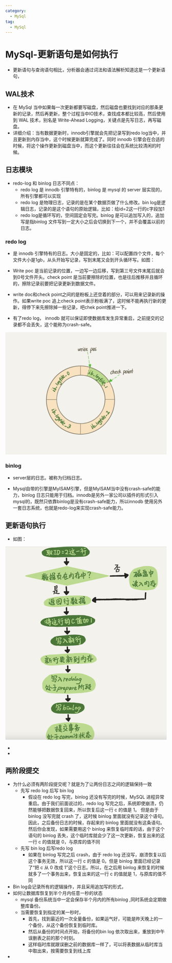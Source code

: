 ```yaml
---
category:
  - MySql
tag:
  - MySql
---
```

# MySql-更新语句是如何执行

- 更新语句与查询语句相比，分析器会通过词法和语法解析知道这是一个更新语句，

## WAL技术

- 在 MySql 当中如果每一次更新都要写磁盘，然后磁盘也要找到对应的那条更新的记录，然后再更新，整个过程当中IO技术，查找成本都比较高，然后使用到 WAL 技术，别名是 Write-Ahead Logging，关键点是先写日志，再写磁盘。
- 详细介绍：当有数据更新时，innodb引擎就会先把记录写到redo log当中，并且更新到内存当中，这个时候更新就算完成了。同时 innodb 引擎会在合适的时候，将这个操作更新到磁盘当中，而这个更新往往会在系统比较清闲的时候。

## 日志模块

- redo-log 和 binlog 日志不同点：
  - redo log 是 innodb 引擎特有的，binlog 是 mysql 的 server 层实现的，所有引擎都可以实现
  - redo log 是物理日志，记录的是在某个数据页做了什么修改。bin log是逻辑日志，记录的是这个语句的原始逻辑，比如：给id=2这一行的c字段加1
  - redo log是循环写的，空间固定会写完。binlog 是可以追加写入的，追加写是指binlog 文件写到一定大小之后会切换到下一个，并不会覆盖以前的日志。

### redo log

- 是 innodb 引擎特有的日志。大小是固定的，比如：可以配置四个文件，每个文件大小是1gb，从头开始写记录，写到末尾又会到开头循环写。如图：

- Write poc 是当前记录的位置，一边写一边后移，写到第三号文件末尾后就会到0号文件开头。check point 是当前要擦除的位置，也是往后推移并且循环的，擦除记录前要把记录更新到数据文件。
- write doc和check point之间的是粉板上还空着的部分，可以用来记录新的操作。如果write poc 追上check point表示粉板满了，这时候不能再执行新的更新，得停下来先擦除掉一些记录，吧chek point推进一下。
- 有了redo log， innodb 就可以保证即使数据库发生异常重启，之前提交的记录都不会丢失，这个能称为crash-safe。

![Snipaste_2023-11-18_22-33-32](./images/Snipaste_2023-11-18_22-33-32.png)

### binlog

- server层的日志。被称为归档日志。

- Mysql自带的引擎是MyISAM引擎，但是MyISAM当中没有crash-safe的能力，binlog 日志只能用于归档。innodb是另外一家公司以插件的形式引入mysql的，既然只依靠binlog是没有crash-safe能力，所以innodb 使用另外一套日志系统，也就是redo-log来实现crash-safe能力。

## 更新语句执行

- 如图：

![Snipaste_2023-11-19_13-05-46](./images/Snipaste_2023-11-19_13-05-46.png)

- 

- 

## 两阶段提交

- 为什么必须有两阶段提交呢？就是为了让两份日志之间的逻辑保持一致
  - 先写 redo log 后写 bin log
    - 假设在 redo log 写完，binlog 还没有写完的时候，MySQL 进程异常重启。由于我们前面说过的，redo log 写完之后，系统即使崩溃，仍然能够把数据恢复回来，所以恢复后这一行 c 的值是 1。
      但是由于 binlog 没写完就 crash 了，这时候 binlog 里面就没有记录这个语句。因此，之后备份日志的时候，存起来的 binlog 里面就没有这条语句。
      然后你会发现，如果需要用这个 binlog 来恢复临时库的话，由于这个语句的 binlog 丢失，这个临时库就会少了这一次更新，恢复出来的这一行 c 的值就是 0，与原库的值不同 
  - 先写  bin log 后写redo log
    - 如果在 binlog 写完之后 crash，由于 redo log 还没写，崩溃恢复以后这个事务无效，所以这一行 c 的值是 0。但是 binlog 里面已经记录了“把 c 从 0 改成 1”这个日志。所以，在之后用 binlog 来恢复的时候就多了一个事务出来，恢复出来的这一行 c 的值就是 1，与原库的值不同
- Bin log会记录所有的逻辑操作，并且采用追加写的形式，
- 如何让数据库恢复到半个月内任意一秒的状态
  - mysql 备份系统当中一定会保存半个月内的所有binlog ,同时系统会定期做整库备份。
  - 当需要恢复到指定的某一秒时，
    - 首先，找到最近的一次全量备份，如果运气好，可能是昨天晚上的一个备份，从这个备份恢复到临时库。
    - 然后从备份的时间点开始，将备份的bin log 依次取出来，重放到中午误删表之前的那个时刻。
    - 这样临时库就跟误删之前的数据库一样了，可以将表数据从临时库当中取出来，按需要恢复到线上库
- 